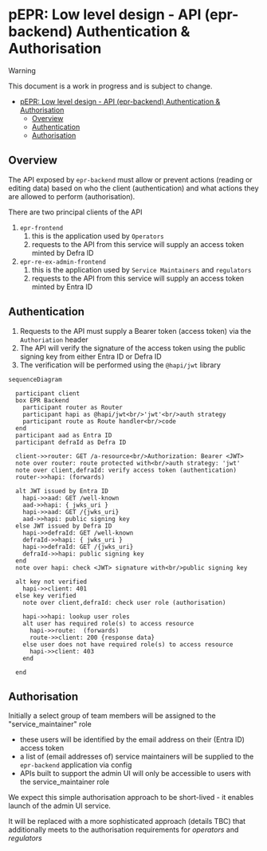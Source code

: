 # pEPR: Low level design - API (epr-backend) Authentication & Authorisation

> [!WARNING]
> This document is a work in progress and is subject to change.

<!-- prettier-ignore-start -->
<!-- TOC -->
* [pEPR: Low level design - API (epr-backend) Authentication & Authorisation](#pepr-low-level-design---api-epr-backend-authentication--authorisation)
  * [Overview](#overview)
  * [Authentication](#authentication)
  * [Authorisation](#authorisation)
<!-- TOC -->

<!-- prettier-ignore-end -->

## Overview

The API exposed by `epr-backend` must allow or prevent actions (reading or editing data) based on who the client (authentication) and what actions they are allowed to perform (authorisation).

There are two principal clients of the API

1. `epr-frontend`
   1. this is the application used by `Operators`
   2. requests to the API from this service will supply an access token minted by Defra ID
2. `epr-re-ex-admin-frontend`
   1. this is the application used by `Service Maintainers` and `regulators`
   2. requests to the API from this service will supply an access token minted by Entra ID

## Authentication

1. Requests to the API must supply a Bearer token (access token) via the `Authoriation` header
2. The API will verify the signature of the access token using the public signing key from either Entra ID or Defra ID
3. The verification will be performed using the `@hapi/jwt` library

```mermaid
sequenceDiagram

  participant client
  box EPR Backend
    participant router as Router
    participant hapi as @hapi/jwt<br/>'jwt'<br/>auth strategy
    participant route as Route handler<br/>code
  end
  participant aad as Entra ID
  participant defraId as Defra ID

  client->>router: GET /a-resource<br/>Authorization: Bearer <JWT>
  note over router: route protected with<br/>auth strategy: 'jwt'
  note over client,defraId: verify access token (authentication)
  router->>hapi: (forwards)

  alt JWT issued by Entra ID
    hapi->>aad: GET /well-known
    aad->>hapi: { jwks_uri }
    hapi->>aad: GET /{jwks_uri}
    aad->>hapi: public signing key
  else JWT issued by Defra ID
    hapi->>defraId: GET /well-known
    defraId->>hapi: { jwks_uri }
    hapi->>defraId: GET /{jwks_uri}
    defraId->>hapi: public signing key
  end
  note over hapi: check <JWT> signature with<br/>public signing key

  alt key not verified
	hapi->>client: 401
  else key verified
    note over client,defraId: check user role (authorisation)

    hapi->>hapi: lookup user roles
    alt user has required role(s) to access resource
      hapi->>route:  (forwards)
      route->>client: 200 {response data}
    else user does not have required role(s) to access resource
      hapi->>client: 403
    end

  end
```

## Authorisation

Initially a select group of team members will be assigned to the "service_maintainer" role

- these users will be identified by the email address on their (Entra ID) access token
- a list of (email addresses of) service maintainers will be supplied to the `epr-backend` application via config
- APIs built to support the admin UI will only be accessible to users with the service_maintainer role

We expect this simple authorisation approach to be short-lived - it enables launch of the admin UI service.

It will be replaced with a more sophisticated approach (details TBC) that additionally meets to the authorisation requirements for _operators_ and _regulators_
